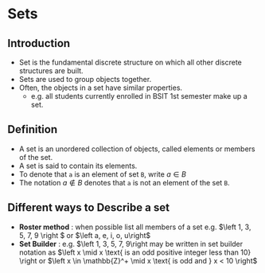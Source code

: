 # Sets
## Introduction
- Set is the fundamental discrete structure on which all other discrete structures are built.
- Sets are used to group objects together.
- Often, the objects in a set have similar properties.
  + e.g. all students currently enrolled in BSIT 1st semester make up a set.

## Definition
- A set is an unordered collection of objects, called elements or members of the set.  
- A set is said to contain its elements.
- To denote that `a` is an element of set `B`, write $a \in B$
- The notation $a \not\in B$ denotes that `a` is not an element of the set `B`.

## Different ways to Describe a set

- **Roster method** : when possible list all members of a set e.g. $\left 1, 3, 5, 7, 9 \right $ or $\left a, e, i, o, u\right$
- **Set Builder** : e.g. $\left 1, 3, 5, 7, 9\right may be written in set builder notation as $\left x \mid x \text{ is an odd positive integer less than 10} \right or $\left x \in \mathbb{Z}^+ \mid x \text{ is odd and } x < 10 \right$ 